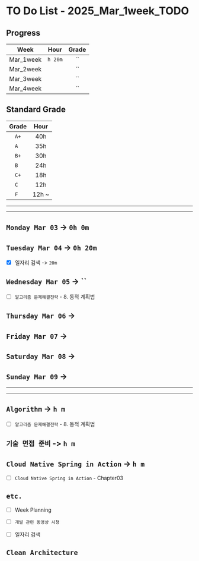# TO Do List - 2025_Mar_1week_TODO

## Progress
| Week | Hour | Grade |
|:---:|:---:|:---:|
|Mar_1week|`h 20m`|``|
|Mar_2week||``|
|Mar_3week||``|
|Mar_4week||``|


## Standard Grade
| Grade | Hour |
|:---:|:---:|
|`A+`|40h|
|`A `|35h|
|`B+`|30h|
|`B `|24h|
|`C+`|18h|
|`C `|12h|
|`F `|12h ~|


---
---

## `Monday Mar 03` -> `0h 0m`



## `Tuesday Mar 04` -> `0h 20m`
- [x] 일자리 검색 -> `20m`


## `Wednesday Mar 05` ->  ``
- [ ] `알고리즘 문제해결전략` - 8. 동적 계획법


## `Thursday Mar 06` -> 



## `Friday Mar 07` -> 



## `Saturday Mar 08` -> 



## `Sunday Mar 09` -> 




---
---
## `Algorithm` -> `h m`
- [ ] `알고리즘 문제해결전략` - 8. 동적 계획법


## `기술 면접 준비` -> `h m`


<!-- JAVA, DB, 자료구조, 알고리즘, 네트워크, OS, 백엔드, 프로그래밍 공통/기타 -->


## `Cloud Native Spring in Action` -> `h m`
- [ ] `Cloud Native Spring in Action` - Chapter03


## `etc.`
- [ ] Week Planning
- [ ] `개발 관련 동영상 시청` 
- [ ] 일자리 검색


## `Clean Architecture`



